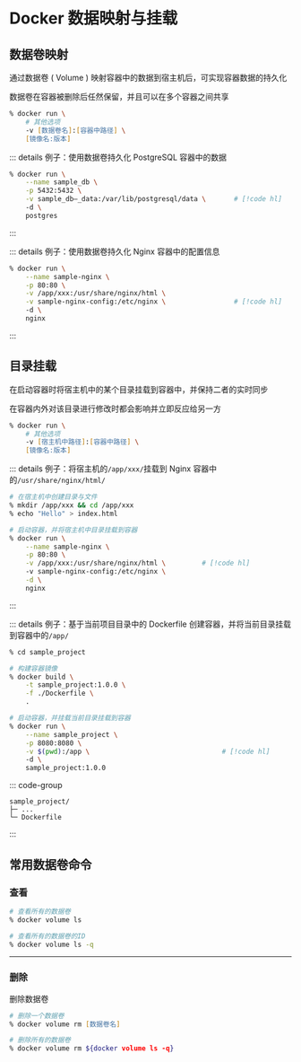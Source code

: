 # Docker 数据映射与挂载

## 数据卷映射

通过数据卷 ( Volume ) 映射容器中的数据到宿主机后，可实现容器数据的持久化

数据卷在容器被删除后任然保留，并且可以在多个容器之间共享

```zsh
% docker run \
    # 其他选项
    -v [数据卷名]:[容器中路径] \
    [镜像名:版本]
```

::: details 例子：使用数据卷持久化 PostgreSQL 容器中的数据

```zsh
% docker run \
    --name sample_db \
    -p 5432:5432 \
    -v sample_db—_data:/var/lib/postgresql/data \       # [!code hl]
    -d \
    postgres
```

:::

::: details 例子：使用数据卷持久化 Nginx 容器中的配置信息

```zsh
% docker run \
    --name sample-nginx \
    -p 80:80 \
    -v /app/xxx:/usr/share/nginx/html \
    -v sample-nginx-config:/etc/nginx \                 # [!code hl]
    -d \
    nginx
```

:::

## 目录挂载

在启动容器时将宿主机中的某个目录挂载到容器中，并保持二者的实时同步

在容器内外对该目录进行修改时都会影响并立即反应给另一方

```zsh
% docker run \
    # 其他选项
    -v [宿主机中路径]:[容器中路径] \
    [镜像名:版本]
```

::: details 例子：将宿主机的`/app/xxx/`挂载到 Nginx 容器中的`/usr/share/nginx/html/`

```zsh
# 在宿主机中创建目录与文件
% mkdir /app/xxx && cd /app/xxx
% echo "Hello" > index.html

# 启动容器，并将宿主机中目录挂载到容器
% docker run \
    --name sample-nginx \
    -p 80:80 \
    -v /app/xxx:/usr/share/nginx/html \         # [!code hl]
    -v sample-nginx-config:/etc/nginx \
    -d \
    nginx
```

:::

::: details 例子：基于当前项目目录中的 Dockerfile 创建容器，并将当前目录挂载到容器中的`/app/`

```zsh
% cd sample_project

# 构建容器镜像
% docker build \
    -t sample_project:1.0.0 \
    -f ./Dockerfile \
    .

# 启动容器，并挂载当前目录挂载到容器
% docker run \
    --name sample_project \
    -p 8080:8080 \
    -v $(pwd):/app \                                 # [!code hl]
    -d \
    sample_project:1.0.0
```

::: code-group

```[目录结构]
sample_project/
├─ ...
└─ Dockerfile
```

:::

## 常用数据卷命令

### 查看

```zsh
# 查看所有的数据卷
% docker volume ls

# 查看所有的数据卷的ID
% docker volume ls -q
```

---

### 删除

删除数据卷

```zsh
# 删除一个数据卷
% docker volume rm [数据卷名]

# 删除所有的数据卷
% docker volume rm ${docker volume ls -q}
```
